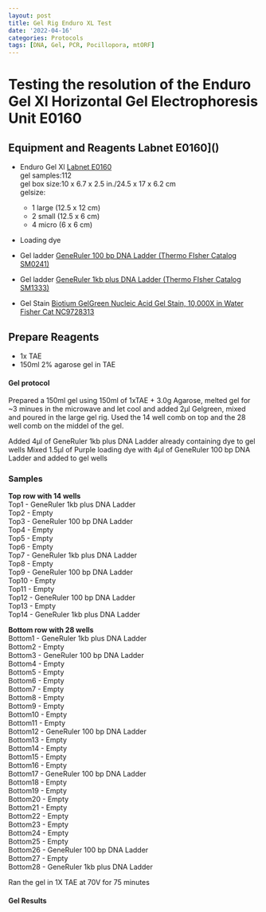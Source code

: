 ```yaml
---
layout: post
title: Gel Rig Enduro XL Test
date: '2022-04-16'
categories: Protocols
tags: [DNA, Gel, PCR, Pocillopora, mtORF]
---
```

# Testing the resolution of the Enduro Gel Xl Horizontal Gel Electrophoresis Unit E0160

## Equipment and Reagents Labnet E0160]()
- Enduro Gel Xl  [Labnet E0160](https://github.com/hputnam/Putnam_Lab_Notebook/blob/master/images/Enduro_GelXL_E0160_Manual.pdf)   
gel samples:112      
gel box size:10 x 6.7 x 2.5 in./24.5 x 17 x 6.2 cm   
gelsize:   
	- 1 large (12.5 x 12 cm)   
	- 2 small (12.5 x 6 cm)   
	- 4 micro (6 x 6 cm)   

- Loading dye   
- Gel ladder [GeneRuler 100 bp DNA Ladder (Thermo FIsher Catalog SM0241)](https://github.com/hputnam/Putnam_Lab_Notebook/blob/master/images/SM0241_GeneRuler_100bp_DNALadder.pdf)  
- Gel ladder [GeneRuler 1kb plus DNA Ladder (Thermo FIsher Catalog SM1333)](https://github.com/hputnam/Putnam_Lab_Notebook/blob/master/images/SM1333_GeneRuler_1kb_Plus_DNALadder.pdf)   
- Gel Stain [Biotium GelGreen Nucleic Acid Gel Stain, 10,000X in Water Fisher Cat NC9728313](https://www.fishersci.com/shop/products/gel-green-stain-5ml/NC9728313#?keyword=NC9728313)


## Prepare Reagents
- 1x TAE
- 150ml 2% agarose gel in TAE 


#### Gel protocol
Prepared a 150ml gel using 150ml of 1xTAE + 3.0g Agarose, melted gel for ~3 minues in the microwave and let cool and added 2µl Gelgreen, mixed and poured in the large gel rig. Used the 14 well comb on top and the 28 well comb on the middel of the gel.

Added 4µl of GeneRuler 1kb plus DNA Ladder already containing dye to gel wells
Mixed 1.5µl of Purple loading dye with 4µl of GeneRuler 100 bp DNA Ladder and added to gel wells

### Samples
**Top row with 14 wells**   
Top1 - GeneRuler 1kb plus DNA Ladder   
Top2 - Empty     
Top3 - GeneRuler 100 bp DNA Ladder   
Top4 - Empty      
Top5 - Empty      
Top6 - Empty      
Top7 - GeneRuler 1kb plus DNA Ladder   
Top8 - Empty      
Top9 - GeneRuler 100 bp DNA Ladder   
Top10 - Empty       
Top11 - Empty       
Top12 - GeneRuler 100 bp DNA Ladder   
Top13 - Empty      
Top14 - GeneRuler 1kb plus DNA Ladder   

**Bottom row with 28 wells**    
Bottom1 - GeneRuler 1kb plus DNA Ladder   
Bottom2 - Empty   
Bottom3 - GeneRuler 100 bp DNA Ladder   
Bottom4 - Empty      
Bottom5 - Empty      
Bottom6 - Empty      
Bottom7 - Empty      
Bottom8 - Empty      
Bottom9 - Empty      
Bottom10 - Empty       
Bottom11 - Empty      
Bottom12 - GeneRuler 100 bp DNA Ladder   
Bottom13 - Empty      
Bottom14 - Empty      
Bottom15 - Empty      
Bottom16 - Empty      
Bottom17 - GeneRuler 100 bp DNA Ladder   
Bottom18 - Empty     
Bottom19 - Empty      
Bottom20 - Empty      
Bottom21 - Empty      
Bottom22 - Empty      
Bottom23 - Empty      
Bottom24 - Empty      
Bottom25 - Empty      
Bottom26 - GeneRuler 100 bp DNA Ladder   
Bottom27 - Empty      
Bottom28 - GeneRuler 1kb plus DNA Ladder   

Ran the gel in 1X TAE at 70V for 75 minutes

#### Gel Results







